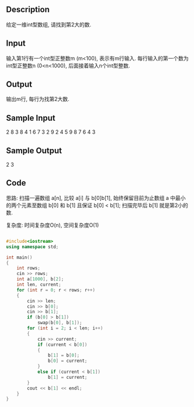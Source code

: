 ## Description
给定一维int型数组, 请找到第2大的数.

## Input
输入第1行有一个int型正整数m (m<100), 表示有m行输入.
每行输入的第一个数为int型正整数n (0<n<1000), 后面接着输入n个int型整数.

## Output
输出m行, 每行为找第2大数.

## Sample Input
2
8 3 8 4 1 6 7 3 2
9 2 4 5 9 8 7 6 4 3

## Sample Output
2
3

## Code
思路: 扫描一遍数组 a[n], 比较 a[i] 与 b[0]b[1], 始终保留目前为止数组 a 中最小的两个元素至数组 b[0] 和 b[1] 且保证 b[0] < b[1]; 扫描完毕后 b[1] 就是第2小的数.

复杂度: 时间复杂度O(n), 空间复杂度O(1)

```C++

#include<iostream>
using namespace std;

int main()
{
	int rows;
	cin >> rows;
	int a[1000], b[2];
	int len, current;
	for (int r = 0; r < rows; r++)
	{
		cin >> len;
		cin >> b[0];
		cin >> b[1];
		if (b[0] > b[1])
			swap(b[0], b[1]);
		for (int i = 2; i < len; i++)
		{
			cin >> current;
			if (current < b[0])
			{
				b[1] = b[0];
				b[0] = current;				
			}				
			else if (current < b[1])
				b[1] = current;
		}
		cout << b[1] << endl;
	}
}

```
